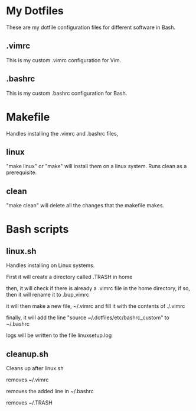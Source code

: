 # My Dotfiles
These are my dotfile configuration files for different software in Bash.
## .vimrc
This is my custom .vimrc configuration for Vim.
## .bashrc
This is my custom .bashrc configuration for Bash.

# Makefile
Handles installing the .vimrc and .bashrc files,

## linux
"make linux" or "make" will install them on a linux system. Runs clean as a prerequisite.

## clean
"make clean" will delete all the changes that the makefile makes.

# Bash scripts

## linux.sh
Handles installing on Linux systems. 

First it will create a directory called .TRASH in home

then, it will check if there is already a .vimrc file in the home directory, if so, then it will rename it to .bup\_vimrc 

it will then make a new file, ~/.vimrc and fill it with the contents of ./.vimrc

finally, it will add the line "source ~/.dotfiles/etc/bashrc\_custom" to ~/.bashrc

logs will be written to the file linuxsetup.log

## cleanup.sh
Cleans up after linux.sh

removes ~/.vimrc

removes the added line in ~/.bashrc

removes ~/.TRASH
